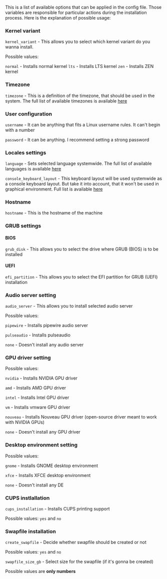 This is a list of available options that can be applied in the config file. Those variables are responsible for particular actions during the installation process. Here is the explanation of possible usage:

### Kernel variant
`kernel_variant` - This allows you to select which kernel variant do you wanna install.

Possible values:

`normal` - Installs normal kernel
`lts` - Installs LTS kernel
`zen` - Installs ZEN kernel

### Timezone
`timezone` - This is a definition of the timezone, that should be used in the system. The full list of available timezones is available [here](https://github.com/barteqcz/albi/blob/main/files/timezone_temp)

### User configuration
`username` - It can be anything that fits a Linux username rules. It can't begin with a number

`password` - It can be anything. I recommend setting a strong password

### Locales settings
`language` - Sets selected language systemwide. The full list of available languages is available [here](https://github.com/barteqcz/albi/blob/main/files/lang_temp)

`console_keyboard_layout` - This keyboard layout will be used systemwide as a console keyboard layout. But take it into account, that it won't be used in graphical environment. Full list is available [here](https://github.com/barteqcz/albi/blob/main/files/keymap_temp)

### Hostname
`hostname` - This is the hostname of the machine

### GRUB settings
#### BIOS
`grub_disk` - This allows you to select the drive where GRUB (BIOS) is to be installed

#### UEFI
`efi_partition` - This allows you to select the EFI partition for GRUB (UEFI) installation

### Audio server setting
`audio_server` - This allows you to install selected audio server

Possible values:

`pipewire` - Installs pipewire audio server

`pulseaudio` - Installs pulseaudio

`none` - Doesn't install any audio server

### GPU driver setting
Possible values:

`nvidia` - Installs NVIDIA GPU driver

`amd` - Installs AMD GPU driver

`intel` - Installs Intel GPU driver

`vm` - Installs vmware GPU driver

`nouveau` - Installs Nouveau GPU driver (open-source driver meant to work with NVIDIA GPUs)

`none` - Doesn't install any GPU driver

### Desktop environment setting
Possible values:

`gnome` - Installs GNOME desktop environment

`xfce` - Installs XFCE desktop environment

`none` - Doesn't install any DE

### CUPS instlallation
`cups_installation` - Installs CUPS printing support

Possible values: `yes` and `no`

### Swapfile installation
`create_swapfile` - Decide whether swapfile should be created or not

Possible values: `yes` and `no`

`swapfile_size_gb` - Select size for the swapfile (if it's gonna be created)

Possible values are **only numbers**
